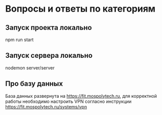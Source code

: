﻿# Вопросы и ответы по категориям

## Запуск проекта локально

npm run start

## Запуск сервера локально

nodemon server/server

## Про базу данных

База данных развернута на https://fit.mospolytech.ru, для корректной работы необходимо настроить VPN согласно инструкции https://fit.mospolytech.ru/systems/vpn
